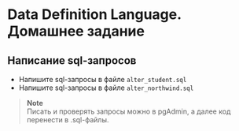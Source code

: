 # Data Definition Language. Домашнее задание

## Написание sql-запросов

- Напишите sql-запросы в файле `alter_student.sql`
- Напишите sql-запросы в файле  `alter_northwind.sql`

> **Note**
> <br>
> Писать и проверять запросы можно в pgAdmin, а далее код перенести в .sql-файлы.
